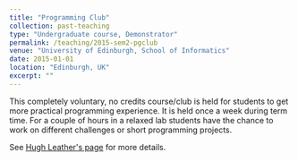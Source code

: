 ```yaml
---
title: "Programming Club"
collection: past-teaching
type: "Undergraduate course, Demonstrator"
permalink: /teaching/2015-sem2-pgclub
venue: "University of Edinburgh, School of Informatics"
date: 2015-01-01
location: "Edinburgh, UK"
excerpt: ""
---
```


This completely voluntary, no credits course/club is held
for students to get more practical programming experience. It is held once
a week during term time. For a couple of hours in a relaxed lab students
have the chance to work on different challenges or short programming projects.

See [Hugh Leather's page](http://homepages.inf.ed.ac.uk/hleather/) for more details.
